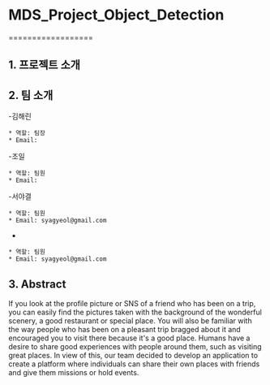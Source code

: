# MDS_Project_Object_Detection

==================

## 1. 프로젝트 소개


## 2. 팀 소개


-김해린
````
* 역할: 팀장
* Email: 
````

-조일
````
* 역할: 팀원 
* Email: 
````


-서야결
````
* 역할: 팀원
* Email: syagyeol@gmail.com
````

-
````
* 역할: 팀원
* Email: syagyeol@gmail.com
````


## 3. Abstract

If you look at the profile picture or SNS of a friend who has been on a trip, you can easily find the pictures taken with the background of the wonderful scenery, a good restaurant or special place. You will also be familiar with the way people who has been on a pleasant trip bragged about it and encouraged you to visit there because it's a good place. Humans have a desire to share good experiences with people around them, such as visiting great places. In view of this, our team decided to develop an application to create a platform where individuals can share their own places with friends and give them missions or hold events.

<!--
### 개발 언어
   
### 사용 프레임워크
   
### 주요 라이브러리 
   
### 서버 프로세스
 
### 데이터베이스
  

## 4. 기타
-->
